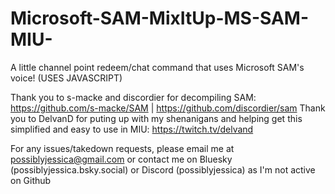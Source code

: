 # Microsoft-SAM-MixItUp-MS-SAM-MIU-
A little channel point redeem/chat command that uses Microsoft SAM's voice! (USES JAVASCRIPT)

Thank you to s-macke and discordier for decompiling SAM: https://github.com/s-macke/SAM | https://github.com/discordier/sam
Thank you to DelvanD for puting up with my shenanigans and helping get this simplified and easy to use in MIU: https://twitch.tv/delvand

For any issues/takedown requests, please email me at possiblyjessica@gmail.com or contact me on Bluesky (possiblyjessica.bsky.social) or Discord (possiblyjessica) as I'm not active on Github
